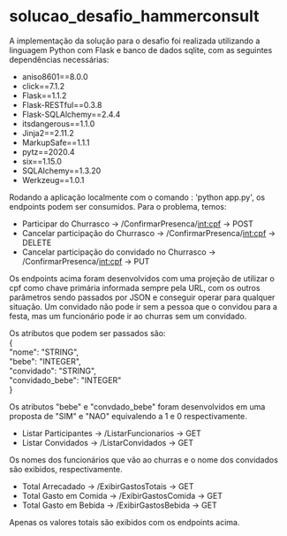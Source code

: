 # solucao_desafio_hammerconsult

A implementação da solução para o desafio foi realizada utilizando a linguagem Python com Flask e banco de dados sqlite, com as seguintes dependências necessárias:
* aniso8601==8.0.0
* click==7.1.2
* Flask==1.1.2
* Flask-RESTful==0.3.8
* Flask-SQLAlchemy==2.4.4
* itsdangerous==1.1.0
* Jinja2==2.11.2
* MarkupSafe==1.1.1
* pytz==2020.4
* six==1.15.0
* SQLAlchemy==1.3.20
* Werkzeug==1.0.1

Rodando a aplicação localmente com o comando : 'python app.py', os endpoints podem ser consumidos.
Para o problema, temos:

* Participar do Churrasco                         -> /ConfirmarPresenca/<int:cpf> -> POST
* Cancelar participação do Churrasco              -> /ConfirmarPresenca/<int:cpf> -> DELETE
* Cancelar participação do convidado no Churrasco -> /ConfirmarPresenca/<int:cpf> -> PUT

Os endpoints acima foram desenvolvidos com uma projeção de utilizar o cpf como chave primária informada sempre pela URL, com os outros parâmetros sendo passados por JSON e conseguir operar para qualquer situação. Um convidado não pode ir sem a pessoa que o convidou para a festa, mas um funcionário pode ir ao churras sem um convidado.

Os atributos que podem ser passados são:\
    {\
        "nome": "STRING",\
        "bebe": "INTEGER",\
        "convidado": "STRING",\
        "convidado_bebe": "INTEGER"\
    }
    
Os atributos "bebe" e "convdado_bebe" foram desenvolvidos em uma proposta de "SIM" e "NAO" equivalendo a 1 e 0 respectivamente.

* Listar Participantes -> /ListarFuncionarios -> GET
* Listar Convidados    -> /ListarConvidados -> GET

Os nomes dos funcionários que vão ao churras e o nome dos convidados são exibidos, respectivamente.

* Total Arrecadado       -> /ExibirGastosTotais -> GET
* Total Gasto em Comida  -> /ExibirGastosComida -> GET
* Total Gasto em Bebida  -> /ExibirGastosBebida -> GET

Apenas os valores totais são exibidos com os endpoints acima.
